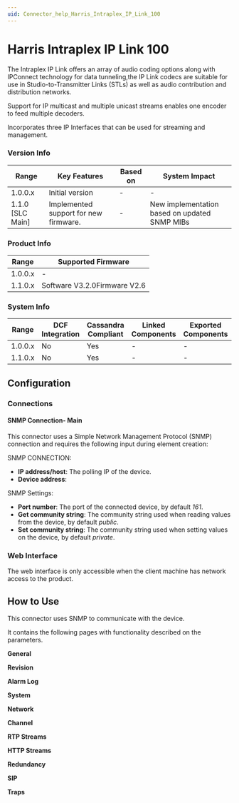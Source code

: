 ```yaml
---
uid: Connector_help_Harris_Intraplex_IP_Link_100
---
```


# Harris Intraplex IP Link 100

The Intraplex IP Link offers an array of audio coding options along with IPConnect technology for data tunneling,the IP Link codecs are suitable for use in Studio-to-Transmitter Links (STLs) as well as audio contribution and distribution networks.

Support for IP multicast and multiple unicast streams enables one encoder to feed multiple decoders.

Incorporates three IP Interfaces that can be used for streaming and management.

### Version Info

| **Range**          | **Key Features**                      | **Based on** | **System Impact**                             |
|--------------------|---------------------------------------|--------------|-----------------------------------------------|
| 1.0.0.x            | Initial version                       | \-           | \-                                            |
| 1.1.0 \[SLC Main\] | Implemented support for new firmware. | \-           | New implementation based on updated SNMP MIBs |

### Product Info

| **Range** | **Supported Firmware**       |
|-----------|------------------------------|
| 1.0.0.x   | \-                           |
| 1.1.0.x   | Software V3.2.0Firmware V2.6 |

### System Info

| **Range** | **DCF Integration** | **Cassandra Compliant** | **Linked Components** | **Exported Components** |
|-----------|---------------------|-------------------------|-----------------------|-------------------------|
| 1.0.0.x   | No                  | Yes                     | \-                    | \-                      |
| 1.1.0.x   | No                  | Yes                     | \-                    | \-                      |

## Configuration

### Connections

#### SNMP Connection- Main

This connector uses a Simple Network Management Protocol (SNMP) connection and requires the following input during element creation:

SNMP CONNECTION:

- **IP address/host**: The polling IP of the device.
- **Device address**:

SNMP Settings:

- **Port number**: The port of the connected device, by default *161*.
- **Get community string**: The community string used when reading values from the device, by default *public*.
- **Set community string**: The community string used when setting values on the device, by default *private*.

### Web Interface

The web interface is only accessible when the client machine has network access to the product.

## How to Use

This connector uses SNMP to communicate with the device.

It contains the following pages with functionality described on the parameters.

**General**

**Revision**

**Alarm Log**

**System**

**Network**

**Channel**

**RTP Streams**

**HTTP Streams**

**Redundancy**

**SIP**

**Traps**
